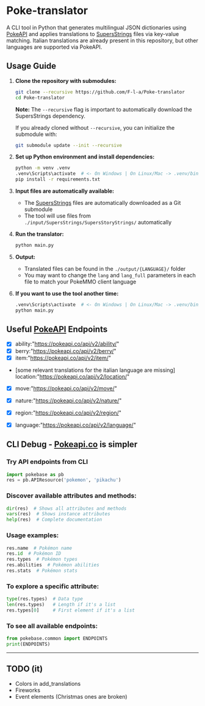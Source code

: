 # Poke-translator
A CLI tool in Python that generates multilingual JSON dictionaries using [PokeAPI](https://pokeapi.co) and applies translations to [SupersStrings](https://github.com/superworldsun/SupersStrings) files via key-value matching.
Italian translations are already present in this repository, but other languages are supported via PokeAPI.

## Usage Guide

1. **Clone the repository with submodules:**
   ```bash
   git clone --recursive https://github.com/F-l-a/Poke-translator
   cd Poke-translator
   ```
   
   **Note:** The `--recursive` flag is important to automatically download the SupersStrings dependency.
   
   If you already cloned without `--recursive`, you can initialize the submodule with:
   ```bash
   git submodule update --init --recursive
   ```

2. **Set up Python environment and install dependencies:**
   ```bash
   python -m venv .venv
   .venv\Scripts\activate  # <- On Windows | On Linux/Mac -> .venv/bin/activate
   pip install -r requirements.txt
   ```

3. **Input files are automatically available:**
   - The [SupersStrings](https://github.com/superworldsun/SupersStrings) files are automatically downloaded as a Git submodule
   - The tool will use files from `./input/SupersStrings/SupersStoryStrings/` automatically

4. **Run the translator:**
   ```bash
   python main.py
   ```

5. **Output:**
   - Translated files can be found in the `./output/{LANGUAGE}/` folder
   - You may want to change the `lang` and `lang_full` parameters in each file to match your PokeMMO client language

6. **If you want to use the tool another time:**
   ```bash
   .venv\Scripts\activate  # <- On Windows | On Linux/Mac -> .venv/bin/activate
   python main.py
   ```

## Useful [PokeAPI](https://pokeapi.co) Endpoints

- [x] ability:"https://pokeapi.co/api/v2/ability/"
- [x] berry:"https://pokeapi.co/api/v2/berry/"
- [x] item:"https://pokeapi.co/api/v2/item/"
- [some relevant translations for the italian language are missing] location:"https://pokeapi.co/api/v2/location/"
- [x] move:"https://pokeapi.co/api/v2/move/"
- [x] nature:"https://pokeapi.co/api/v2/nature/"
- [x] region:"https://pokeapi.co/api/v2/region/"
- [x] language:"https://pokeapi.co/api/v2/language/"


## CLI Debug - [Pokeapi.co](https://pokeapi.co) is simpler

### Try API endpoints from CLI
```python
import pokebase as pb
res = pb.APIResource('pokemon', 'pikachu')
```

### Discover available attributes and methods:
```python
dir(res)  # Shows all attributes and methods
vars(res)  # Shows instance attributes
help(res)  # Complete documentation
```

### Usage examples:
```python
res.name  # Pokémon name
res.id  # Pokémon ID  
res.types  # Pokémon types
res.abilities  # Pokémon abilities
res.stats  # Pokémon stats
```

### To explore a specific attribute:
```python
type(res.types)  # Data type
len(res.types)   # Length if it's a list
res.types[0]     # First element if it's a list
```

### To see all available endpoints:
```python
from pokebase.common import ENDPOINTS
print(ENDPOINTS)
```

***
## TODO (it)
- Colors in add_translations
- Fireworks
- Event elements (Christmas ones are broken)
